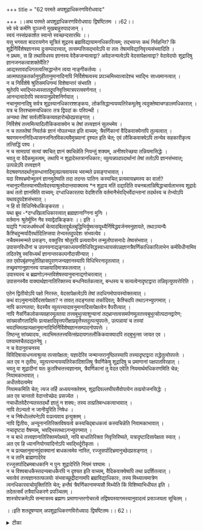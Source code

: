 +++
title = "62 परमते अपशूद्राधिकरणविरोधवादः"

+++
।।अथ परमते अपशूद्राधिकरणविरोधवादः द्विषष्टितमः ।।62।।  
स्वे स्वे कर्मणि युञ्जनो मुखबाहूरुपादजान् ।  
 स्वयं नस्संप्रकाशेत स्वान्ते स्वच्छन्दसारथिः ।।  
यत्तु भगवता बादरायणेन सूत्रितं शूद्रस्य ब्रह्मविद्यायामनधिकारित्वम्; तद्भवन्तः कथं निर्वहन्ति? किं शूद्रैर्निर्विशेषज्ञानस्य दुःसम्पादत्त्वात्, तत्सम्पत्तिसद्भावेऽपि वा ततः तेषामविद्यानिवृत्त्यसंभवादिति ।  
 न प्रथमः, स हि तथाविधस्य ज्ञानस्य वेदैकजन्यत्वाद्वा? अवेदजन्यत्वेऽपि वेदसापेक्षत्वाद्वा? वेदावेदयोः शूद्रादिषु ज्ञानजनकत्वाशक्तेर्वेति?   
आद्यस्तावदधिगतत्वत्सिद्धान्तेन त्वया नाङ्गीकर्तव्यः ।  
 आत्मघातुकतर्कानुगृहीतानुमानादिनापि निर्विशेषत्वस्य प्रपञ्चमिथ्यात्वादेश्च भवद्भिः साध्यमानत्वात् ।  
 न च निर्विशेषे श्रुतिसमधिगम्यं विशेषान्तरं संभवति ।  
 श्रुतेरपि भवद्भिरध्यस्तातद्रूपनिवृत्तिमात्रपरत्ववर्णनात् ।  
 आनन्दत्वादेरपि स्वरूपानुप्रवेशनिर्णयात् ।  
 नचानुमानादिषु सर्वत्र शूद्रस्यानधिकारश्शङ्कयः, लोकसिद्धान्वयव्यतिरेकमूलेषु त्वदुक्तेष्वाचण्डालमधिकारात् ।  
 यत्र च तिरश्चामप्यधिकारः तत्र द्विपदां कः परिपन्थी ।  
 अन्यथा तेषां सार्वलौकिकव्यवहारोच्छेदप्रसङ्गात् ।  
 निर्विशेषं तत्त्वमित्यादिलौकिकवाक्येन च तेषां तत्त्वज्ञानं सुलभमेव ।  
 न च ततस्तेषां निवर्तकं ज्ञानं नोपलभ्यत इति वाच्यम्; त्रैवर्णिकानां वैदिकवाक्येनापि तुल्यत्वात् ।  
 श्रवणमनननिदिध्यासनजनितविकल्पवैमुख्यानां दृश्यत इति चेत्; एवं लौकिकवाक्येऽपि तान्येव सहकारीकृत्य तत्सिद्धिं पश्य ।  
 न च सामग्रयां सत्यां क्वचित् ज्ञानं क्वचिन्नेति नियन्तुं शक्यम्, अनीश्वरेच्छया तन्नियमासिद्धेः ।  
 भवतु वा वेदैकमूलत्वम्, तथापि न शूद्रादेस्तत्रानधिकारः; व्युत्पन्नपदपदार्थानां तेषां ततोऽपि ज्ञानसंभवात्; उत्पन्नेऽपि तत्त्वज्ञाने   
वेदश्रवणतदर्थानुसन्धानादिमूलप्रत्यवायस्य भवन्मते प्रसङ्गाभावात् ।  
 यदा विश्वभ्रमोन्मूलनं ज्ञानमुदेष्यति तदा तदन्तः पातिनः कस्यचित् प्रत्यवायभ्रमस्य का वार्ता? नचानुपनीतस्यानघीतवेदस्याश्रुतवेदान्तवाक्यस्य *न शूद्राय मतिं दद्यादिति वचनबलान्निषिद्धाचार्यलाभस्य शूद्रादेः कथं ततो ज्ञानमिति वाच्यम्; दग्धाधिकारतया वेदशिरसि वर्तमानैर्भवद्भिर्वेदान्तानां तदर्थस्य च तेभ्योऽपि यथावदुपदेशसंभवात् ।  
 न हि वो विधिनिषेधकिङ्करता ।  
 यथा ब्रूथ -*दग्धखिलाधिकारत्वात् ब्रह्मज्ञानाग्निना मुनिः ।  
 वर्तमानः श्रुतेर्मूघ्नि नैव स्याद्वेदकिङ्करः ।। इति ।  
 यद्यपि *त्यजधर्ममधर्मं चेत्यादबिलाद्दुर्बलबुद्धिभिर्युष्मत्सयूथ्यैर्निषिद्धवर्जनमनुज्ञायते, तथाऽप्यन्यैः कैश्चिदुन्मर्यादैरर्थादिलिप्सया तेभ्यस्तदुपदेशः संभवत्येव ।  
 नचैवमस्मन्मते प्रसङ्गः, वक्तुरिव श्रोतुरपि प्रत्यवायेन तन्मूलोपासनादेः तेष्वसंभवात् ।  
 उपासनविधीनां च उपनयनाद्यङ्गकाध्ययनविधिसिद्धस्वाध्यायसंपन्नज्ञानत्रैवर्णिकाधिकारिलाभेन कर्मविधीनामिव तदितरेषु स्वसिध्यर्थं ज्ञानान्तरकल्पनौदासीन्यात् ।  
 तत एवोपबृंहणभूतेतिहासपुराणजन्यज्ञानस्यापि विधिभिरनादृतत्वात् ।  
 तच्छ्रवणानुज्ञानस्य पापक्षयादिमात्रफलत्वात् ।  
 उपास्यस्य च ब्रह्मणोऽनन्तविशेषस्यानुमानाद्यगोचरत्वात् ।  
 उपासनस्यैव वाक्यार्थज्ञानातिरिक्तस्य बन्धनिवर्तकत्वात्, बन्धस्य च सत्यत्वेनादृष्टद्वारा तन्निवृत्युपपत्तेरिति ।  
  
एतेन द्वितीयोऽपि पक्षो निरस्तः, वेदसापेक्षत्वेऽपि तेषां तदधिगमोपायस्योक्तत्वात् ।  
 कथं वाऽनुमानादेर्वेदसापेक्षता? न तावत् तदङ्गतया तर्कादिवत्; कैश्चिदपि तथाऽनभ्युपगमात् ।  
 नापि कारणतया; वेदस्यैव व्युत्पत्त्यादावनुमानादिसापेक्षत्वेन वैपरीत्यात् ।  
 नापि नैसर्गिकलोकव्यवहारमूलतया तत्त्वबुभुत्साशून्यानां तद्भ्रान्तत्वसमर्पणमूलतत्त्वबुभुत्सोत्पदानद्वारेण; सांख्यसौगतादिभिः प्रत्याक्षादिवृत्तपरीक्षाप्रवृत्तैस्तदुत्पत्युपपत्तेः, उत्पन्नायां च तस्यां भवदभिमतप्रत्यक्षानुमानादिभिर्निर्विशेषज्ञानसम्पादनोपपत्तेः ।  
 तिष्ठन्तु सांख्यादयः, त्वदभिमततत्त्ववित्संप्रदायगतलौकिकवाक्यादपि तद्बुभुत्सा जायत एव ।  
 पश्यामश्चैतदद्यतनेषु ।  
 न च वेदानुवचनस्य   
विविदिषासाधनत्वश्रुत्या तत्सापेक्षता; यज्ञादेरिव जन्मान्तरानुष्ठितस्यापि तस्यादृष्टद्वारा तद्धेतुत्वोपपत्तेः ।  
 अत एव न तृतीयः, व्युत्पत्त्यन्वयव्यतिरेकादिशालिषु त्रैवर्णिकेषु शूद्रादिषु च प्रमाणानां पक्षपातविरहात् ।  
 भवतु वा शूद्रादीनां यतः कुतश्चित्तत्त्वज्ञानाम्, त्रैवर्णिकानां तु वेदत एवेति नियमार्थमधिकरणमिति चेन्न; नियामकाभावात् ।  
 अधीतवेदत्वमेव   
नियामकमिति चेत्; त्यज तर्हि अध्ययनक्लेशम्, शूद्रादिवल्लघीयसैवोपायेन तत्प्रयोजनसिद्धेः ।  
 अत एव चान्ततो वेदान्तोच्छेदः प्रसज्येत ।  
 नचाधीतवेदैरन्यतस्तदर्थो ज्ञातुं न शक्यः; तस्य तत्प्रतिबन्धकत्वाभावात् ।  
 नापि तेऽन्यतो न जानीयुरिति निषेधः ।  
 न च निषेधोल्लंघनेऽपि वःप्रत्यवाय इत्युक्तम् ।  
 नापि द्वितीयः, अन्यूनानतिरिक्तविषयत्वे कस्यचिद्बाधकत्वं कस्यचिन्नेति नियामकाभावात् ।  
 नचादृष्टदा वैषम्यम्, भवद्भिस्तथाऽनभ्युपगमात् ।  
 न च बाधे तत्त्वज्ञानातिरिक्तमपेक्ष्यते, नापि बाधातिरिक्ता निवृत्तिरिष्यते, यत्रादृष्टादिसापेक्षता स्यात् ।  
 अत एव हि ध्याननियोगवादिनोऽपि भवद्भिर्दूरीकृताः ।  
 न च प्रत्यक्षानुमानपुंवाक्यानां बाधकत्वमेव नास्ति, रज्जुसर्पादिभ्रमानुच्छेदप्रसङ्गात् ।  
 न च तानि ब्राह्मणादेरेव   
रज्जुसर्पादिभ्रमबाधकानि न पुनः शूद्रादेरिति नियमं पश्यामः ।  
 न च विश्वबाधकैस्तदन्यबाधकैरपि न दृश्यत इति वाच्यम्, वैदिकवाक्येष्वपि तथा प्रदर्शितत्वात् ।  
 भवत्वेवं तत्त्वज्ञानतत्फलयोः संभवाच्छूद्रीदानामपि ब्रह्मविद्याधिकारः, तस्य मिथ्यात्वमात्रेण त्वनधिकारवाचोयुक्तिरिति चेत्; हन्तैवं त्रैवर्णिकानामप्यसौ मिथ्येति किं विशिष्याभिधीयत इति ।  
 तदेतत्सर्वं तत्रैवाधिकरणे प्रपञ्चितम् ।  
 शास्त्रोपक्रमेऽपि सन्मात्रस्य ब्रह्मणः प्रमाणान्तरगोचरत्वे तद्विषयस्यागमस्यानुवादत्वं प्रसञ्जयता सूचितम् ।  
  
।।इति शतदूषण्याम् अपशूद्राधिकरणविरोधवादः द्विषष्टितमः।। 62।।

<details><summary>टीका</summary>


</details>

